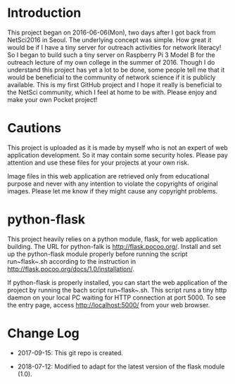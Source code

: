 Introduction
============

This project began on 2016-06-06(Mon), two days after I got back from
NetSci2016 in Seoul. The underlying concept was simple. How great it
would be if I have a tiny server for outreach activities for network
literacy! So I began to build such a tiny server on Raspberry Pi 3 Model
B for the outreach lecture of my own college in the summer of 2016.
Though I do understand this project has yet a lot to be done, some
people tell me that it would be beneficial to the community of network
science if it is publicly available. This is my first GitHub project and
I hope it really is beneficial to the NetSci community, which I feel at
home to be with. Please enjoy and make your own Pocket project!

Cautions
========

This project is uploaded as it is made by myself who is not an expert of
web application development. So it may contain some security holes.
Please pay attention and use these files for your projects at your own
risk.

Image files in this web application are retrieved only from educational
purpose and never with any intention to violate the copyrights of
original images. Please let me know if they might cause any copyright
problems.

python-flask
============

This project heavily relies on a python module, flask, for web
application building. The URL for python-falk is
<http://flask.pocoo.org/>. Install and set up the python-flask module
properly before running the script run~flask~.sh according to the
instruction in <http://flask.pocoo.org/docs/1.0/installation/>.

If python-flask is properly installed, you can start the web application
of the project by running the bach script run~flask~.sh. This script
runs a tiny http daemon on your local PC waiting for HTTP connection at
port 5000. To see the entry page, access <http://localhost:5000/> from
your web browser.

Change Log
==========

-   2017-09-15: This git repo is created.

-   2018-07-12: Modified to adapt for the latest version of the flask
    module (1.0).
